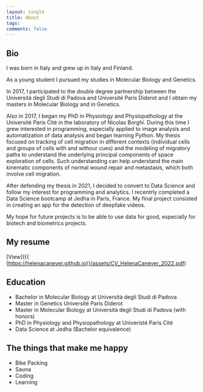 ```yaml
---
layout: single
title: About
tags: 
comments: false
---
```


## Bio
I was born in Italy and grew up in Italy and Finland.  

As a young student I pursued my studies in Molecular Biology and Genetics. 

In 2017, I participated to the double degree partnership between the Università degli Studi di Padova and Université Paris Diderot and I obtain my masters in Molecular Biology and in Genetics.

Also in 2017, I began my PhD in Physiology and Physiopathology at the Université Paris Cité in the laboratory of Nicolas Borghi.
During this time I grew interested in programming, especially applied to image analysis and automatization of data analysis and began learning Python.
My thesis focused on tracking of cell migration in different contexts (individual cells and groups of cells with and withour cues) and the modeling of migratory paths to understand the underlying principal components of space exploration of cells. Such understanding can help understand the main kinematic components of normal wound repair and metastasis, which both involve cell migration.

After defending my thesis in 2021, I decided to convert to Data Science and follow my interest for programming and analytics.
I recentrly completed a Data Science bootcamp at Jedha in Paris, France. My final project consisted in creating an app for the detection of deepfake videos.

My hope for future projects is to be able to use data for good, especially for biotech and biometrics projects.

## My resume

[View]({{ [https://helenacanever.github.io}}/assets/CV_HelenaCanever_2022.pdf)


## Education
- Bachelor in Molecular Biology at Università degli Studi di Padova
- Master in Genetics Université Paris Diderot
- Master in Molecular Biology at Università degli Studi di Padova (with honors)
- PhD in Physiology and Physiopathology at Univeristé Paris Cité
- Data Science at Jedha (Bachelor equivalence)

## The things that make me happy
- Bike Packing
- Sauna
- Coding
- Learning
 
